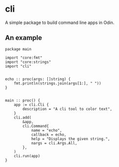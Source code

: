 # cli

A simple package to build command line apps in Odin.

## An example

```odin
package main

import "core:fmt"
import "core:strings"
import "cli"


echo :: proc(args: []string) {
    fmt.println(strings.join(args[1:], " "))
}


main :: proc() {
    app := cli.Cli {
        description = "A cli tool to color text",
    }
    cli.add(
        &app,
        cli.Command{
            name = "echo",
            callback = echo,
            help = "Displays the given string.",
            nargs = cli.Args.All,
        },
    )
    cli.run(app)
}
```
